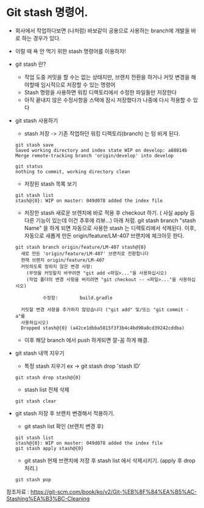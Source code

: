 # Git stash 명령어.

- 회사에서 작업하다보면 (나처럼) 바보같이 공용으로 사용하는 branch에 개발을 바로 하는 경우가 있다.
- 이럴 때 욕 안 먹기 위한 stash 명령어를 이용하자!


- git stash 란? 
   - 작업 도중 커밋을 할 수는 없는 상태지만, 브랜치 전환을 하거나 커밋 변경을 해야할때 임시적으로 저장할 수 있는 명령어
   - Stash 명령을 사용하면 워킹 디렉토리에서 수정한 파일들만 저장한다
   - 아직 끝내지 않은 수정사항을 스택에 잠시 저장했다가 나중에 다시 적용할 수 있다


- git stash 사용하기 
    - stash 저장 -> 기존 작업하던 워킹 디렉토리(branch) 는 텅 비게 된다. 
    ```shell script
    git stash save
    Saved working directory and index state WIP on develop: a88014b Merge remote-tracking branch 'origin/develop' into develop
  
    git status
    nothing to commit, working directory clean
    ```
    - 저장된 stash 목록 보기
    ```shell script
    git stash list
    stash@{0}: WIP on master: 049d078 added the index file   
    ```
    - 저장한 stash 새로운 브렌치에 바로 적용 후 checkout 하기. ( 사실 apply 등 다른 기능이 있는데 이건 추후에 리뷰...)
      아래 처럼. git stash branch "stash Name" 을 하게 되면 자동으로 사용한 stash 는 디렉토리에서 삭제된다.
      이후, 자동으로 새롭게 만든 origin/feature/LM-407 브랜치에 체크아웃 한다.
    ```shell script
    git stash branch origin/feature/LM-407 stash@{0}
      새로 만든 'origin/feature/LM-407' 브랜치로 전환합니다
      현재 브랜치 origin/feature/LM-407
      커밋하도록 정하지 않은 변경 사항:
        (무엇을 커밋할지 바꾸려면 "git add <파일>..."을 사용하십시오)
        (작업 폴더의 변경 사항을 버리려면 "git checkout -- <파일>..."을 사용하십시오)
      
              수정함:        build.gradle
      
      커밋할 변경 사항을 추가하지 않았습니다 ("git add" 및/또는 "git commit -a"를
      사용하십시오)
      Dropped stash@{0} (a42ce1dbba5815f3f3b4c4bd90a8cd39242cddba)
    ```
   
   - 이후 해당 branch 에서 push 하게되면 깔-꼼 하게 해결.

- git stash 내역 지우기
    - 특정 stash 지우기 ex -> git stash drop 'stash ID'  
    ```shell script
    git stash drop stash@{0}
    ```
    
    - stash list 전체 삭제
    ```shell script
    git stash clear
    ```  
   
- git stash 저장 후 브랜치 변경해서 적용하기.
    - git stash list 확인 (브랜치 변경 후)
    ```shell script
    git stash list
    stash@{0}: WIP on master: 049d078 added the index file
    git stash apply stash@{0} 
    ```
    
    - git stash 현재 브랜치에 저장 후 stash list 에서 삭제시키기. (apply 후 drop 처리.)
    ```shell script
    git stash pop
    ```

   
참조자료 : <https://git-scm.com/book/ko/v2/Git-%EB%8F%84%EA%B5%AC-Stashing%EA%B3%BC-Cleaning>   